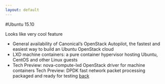 ```yaml
---
layout: default
---
```

#Ubuntu 15.10

Looks like very cool feature

* General availability of Canonical’s OpenStack Autopilot, the fastest and easiest way to build an Ubuntu OpenStack cloud
* LXD machine containers: a pure container hypervisor hosting Ubuntu, CentOS and other Linux guests
* Tech Preview:  nova-compute-lxd OpenStack driver for machine containers
Tech Preview: DPDK fast network packet processing packaged and ready for testing
[back](./)